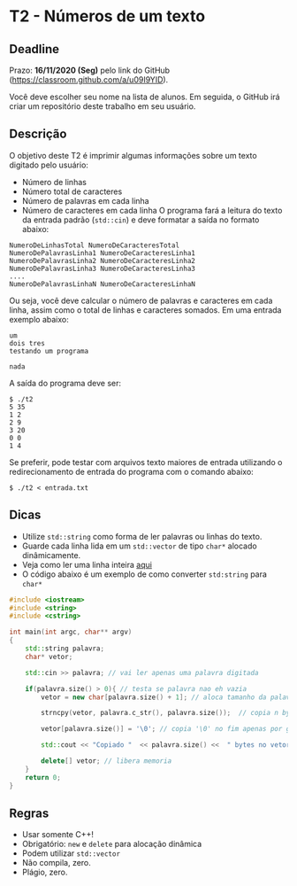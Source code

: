 
# T2 - Números de um texto

## Deadline

Prazo: **16/11/2020 (Seg)** pelo link do GitHub (https://classroom.github.com/a/u09I9YID).

Você deve escolher seu nome na lista de alunos. Em seguida, o GitHub irá criar um repositório deste trabalho em seu usuário.

## Descrição

O objetivo deste T2 é imprimir algumas informações sobre um texto digitado pelo usuário:
- Número de linhas
- Número total de caracteres
- Número de palavras em cada linha
- Número de caracteres em cada linha
O programa fará a leitura do texto da entrada padrão (`std::cin`) e deve formatar a saída no formato abaixo:
```
NumeroDeLinhasTotal NumeroDeCaracteresTotal
NumeroDePalavrasLinha1 NumeroDeCaracteresLinha1
NumeroDePalavrasLinha2 NumeroDeCaracteresLinha2
NumeroDePalavrasLinha3 NumeroDeCaracteresLinha3
....
NumeroDePalavrasLinhaN NumeroDeCaracteresLinhaN
```

Ou seja, você deve calcular o número de palavras e caracteres em cada linha, assim como o total de 
linhas e caracteres somados. Em uma entrada exemplo abaixo:
```
um
dois tres
testando um programa

nada
```
A saída do programa deve ser:
```
$ ./t2
5 35
1 2
2 9
3 20
0 0 
1 4
```
Se preferir, pode testar com arquivos texto maiores de entrada utilizando o redirecionamento de entrada do programa com o comando abaixo:
```
$ ./t2 < entrada.txt
```

## Dicas
- Utilize `std::string` como forma de ler palavras ou linhas do texto.
- Guarde cada linha lida em um `std::vector` de tipo `char*` alocado dinâmicamente.
- Veja como ler uma linha inteira [aqui](../..//aulas/introducao_cxx#entrada-e-saída)
- O código abaixo é um exemplo de como converter `std:string` para `char*`
```c++
#include <iostream>
#include <string>
#include <cstring>

int main(int argc, char** argv)
{
    std::string palavra;
    char* vetor;

    std::cin >> palavra; // vai ler apenas uma palavra digitada

    if(palavra.size() > 0){ // testa se palavra nao eh vazia
        vetor = new char[palavra.size() + 1]; // aloca tamanho da palavra mais 1 para `\0' no fim

        strncpy(vetor, palavra.c_str(), palavra.size());  // copia n bytes

        vetor[palavra.size()] = '\0'; // copia '\0' no fim apenas por garantia

        std::cout << "Copiado "  << palavra.size() <<  " bytes no vetor: " << vetor << std::endl;

        delete[] vetor; // libera memoria
    }
    return 0;
}
```

## Regras

- Usar somente C++!
- Obrigatório: `new` e `delete` para alocação dinâmica
- Podem utilizar `std::vector`
- Não compila, zero.
- Plágio, zero.